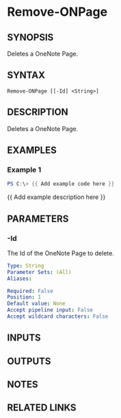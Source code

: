 # Remove-ONPage

## SYNOPSIS
Deletes a OneNote Page.

## SYNTAX

```
Remove-ONPage [[-Id] <String>]
```

## DESCRIPTION
Deletes a OneNote Page.

## EXAMPLES

### Example 1
```powershell
PS C:\> {{ Add example code here }}
```

{{ Add example description here }}

## PARAMETERS

### -Id
The Id of the OneNote Page to delete.

```yaml
Type: String
Parameter Sets: (All)
Aliases:

Required: False
Position: 1
Default value: None
Accept pipeline input: False
Accept wildcard characters: False
```

## INPUTS

## OUTPUTS

## NOTES

## RELATED LINKS

